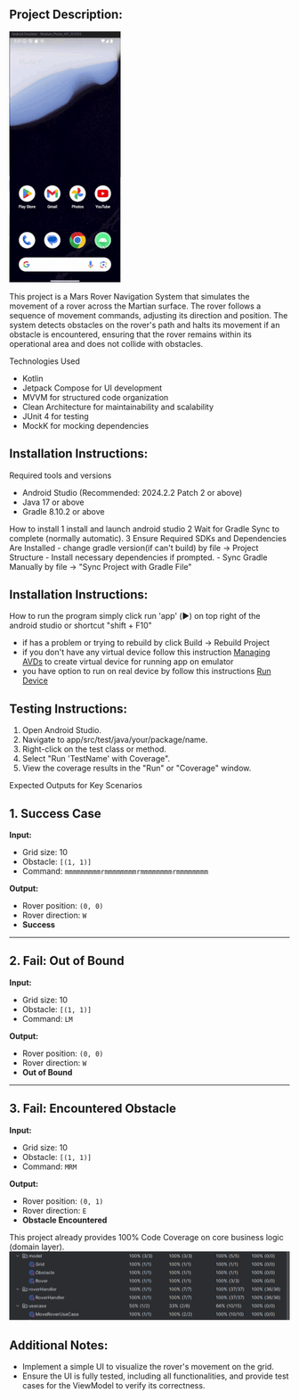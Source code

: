 ## Project Description:

![DEMO](https://raw.githubusercontent.com/DudeInTheWood/MyImage/refs/heads/main/test%20rover%20demo%20small.gif)

This project is a Mars Rover Navigation System that simulates the movement of a rover across the Martian surface. The rover follows a sequence of movement commands, adjusting its direction and position. The system detects obstacles on the rover's path and halts its movement if an obstacle is encountered, ensuring that the rover remains within its operational area and does not collide with obstacles.


Technologies Used

  - Kotlin
  - Jetpack Compose for UI development
  - MVVM for structured code organization
  - Clean Architecture for maintainability and scalability
  - JUnit 4 for testing
  - MockK for mocking dependencies

## Installation Instructions:
Required tools and versions
  - Android Studio (Recommended: 2024.2.2 Patch 2 or above)
  - Java 17 or above
  - Gradle 8.10.2 or above

How to install
  1 install and launch android studio
  2 Wait for Gradle Sync to complete (normally automatic).
  3 Ensure Required SDKs and Dependencies Are Installed
    - change gradle version(if can't build) by file -> Project Structure
    - Install necessary dependencies if prompted.
    - Sync Gradle Manually by file -> "Sync Project with Gradle File"
      
## Installation Instructions:
How to run the program
simply click run 'app' (▶️) on top right of the android studio or shortcut "shift + F10"
 - if has a problem or trying to rebuild by click Build -> Rebuild Project
 - if you don't have any virtual device follow this instruction [Managing AVDs](https://developer.android.com/studio/run/managing-avds) to create virtual device for running app on emulator
 - you have option to run on real device by follow this instructions [Run Device](https://developer.android.com/studio/run/device) 

## Testing Instructions:
1. Open Android Studio.
2. Navigate to app/src/test/java/your/package/name.
3. Right-click on the test class or method.
4. Select "Run 'TestName' with Coverage".
5. View the coverage results in the "Run" or "Coverage" window.

Expected Outputs for Key Scenarios
  ## 1. Success Case

  **Input:**
  - Grid size: 10
  - Obstacle: `[(1, 1)]`
  - Command: `mmmmmmmmmrmmmmmmmmrmmmmmmmmrmmmmmmmm`
  
  **Output:**
  - Rover position: `(0, 0)`
  - Rover direction: `W`
  - **Success**
  
  ---
  
  ## 2. Fail: Out of Bound
  
  **Input:**
  - Grid size: 10
  - Obstacle: `[(1, 1)]`
  - Command: `LM`
  
  **Output:**
  - Rover position: `(0, 0)`
  - Rover direction: `W`
  - **Out of Bound**
  
  ---
  
  ## 3. Fail: Encountered Obstacle
  
  **Input:**
  - Grid size: 10
  - Obstacle: `[(1, 1)]`
  - Command: `MRM`
  
  **Output:**
  - Rover position: `(0, 1)`
  - Rover direction: `E`
  - **Obstacle Encountered**

This project already provides 100% Code Coverage on core business logic (domain layer).
![Rover Code Coverage](https://raw.githubusercontent.com/DudeInTheWood/MyImage/refs/heads/main/business%20coverage.png)

## Additional Notes:
  - Implement a simple UI to visualize the rover's movement on the grid.
  - Ensure the UI is fully tested, including all functionalities, and provide test cases for the ViewModel to verify its correctness.
   
   
 


